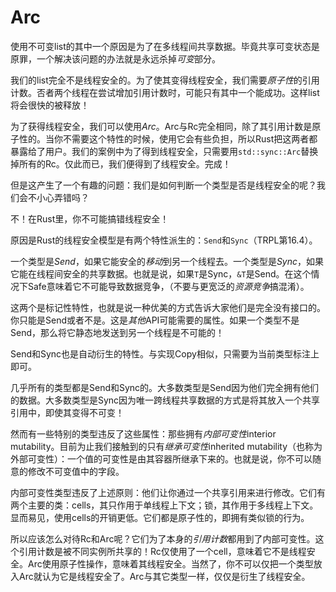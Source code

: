 # Arc

使用不可变list的其中一个原因是为了在多线程间共享数据。毕竟共享可变状态是原罪，一个解决该问题的办法就是永远杀掉*可变*部分。

我们的list完全不是线程安全的。为了使其变得线程安全，我们需要*原子性*的引用计数。否者两个线程在尝试增加引用计数时，可能只有其中一个能成功。这样list将会很快的被释放！

为了获得线程安全，我们可以使用*Arc*。Arc与Rc完全相同，除了其引用计数是原子性的。当你不需要这个特性的时候，使用它会有些负担，所以Rust把这两者都暴露给了用户。我们的案例中为了得到线程安全，只需要用`std::sync::Arc`替换掉所有的Rc。仅此而已，我们便得到了线程安全。完成！

但是这产生了一个有趣的问题：我们是如何判断一个类型是否是线程安全的呢？我们会不小心弄错吗？

不！在Rust里，你不可能搞错线程安全！

原因是Rust的线程安全模型是有两个特性派生的：`Send`和`Sync`（TRPL第16.4）。

一个类型是*Send*，如果它能安全的*移动*到另一个线程去。一个类型是*Sync*，如果它能在线程间安全的共享数据。也就是说，如果`T`是Sync，`&T`是Send。在这个情况下Safe意味着它不可能导致数据竞争，（不要与更宽泛的*资源竞争*搞混淆）。

这两个是标记性特性，也就是说一种优美的方式告诉大家他们是完全没有接口的。你只能是Send或者不是。这是*其他*API可能需要的属性。如果一个类型不是Send，那么将它静态地发送到另一个线程是不可能的！

Send和Sync也是自动衍生的特性。与实现Copy相似，只需要为当前类型标注上即可。

几乎所有的类型都是Send和Sync的。大多数类型是Send因为他们完全拥有他们的数据。大多数类型是Sync因为唯一跨线程共享数据的方式是将其放入一个共享引用中，即使其变得不可变！

然而有一些特别的类型违反了这些属性：那些拥有*内部可变性*interior mutability。目前为止我们接触到的只有*继承可变性*inherited mutability（也称为外部可变性）：一个值的可变性是由其容器所继承下来的。也就是说，你不可以随意的修改不可变值中的字段。

内部可变性类型违反了上述原则：他们让你通过一个共享引用来进行修改。它们有两个主要的类：cells，其只作用于单线程上下文；锁，其作用于多线程上下文。显而易见，使用cells的开销更低。它们都是原子性的，即拥有类似锁的行为。

所以应该怎么对待Rc和Arc呢？它们为了本身的*引用计数*都用到了内部可变性。这个引用计数是被不同实例所共享的！Rc仅使用了一个cell，意味着它不是线程安全。Arc使用原子性操作，意味着其线程安全。当然了，你不可以仅把一个类型放入Arc就认为它是线程安全了。Arc与其它类型一样，仅仅是衍生了线程安全。
